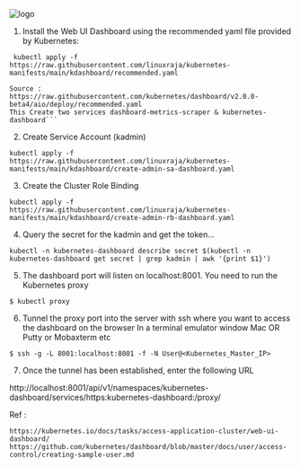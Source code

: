 ![logo](https://cloudwwh.com/wp-content/uploads/2019/10/cropped-logo-3.png)

1) Install the Web UI Dashboard using the recommended yaml file provided by Kubernetes:

``` kubectl apply -f https://raw.githubusercontent.com/linuxraja/kubernetes-manifests/main/kdashboard/recommended.yaml```

    Source :  https://raw.githubusercontent.com/kubernetes/dashboard/v2.0.0-beta4/aio/deploy/recommended.yaml
    This Create two services dashboard-metrics-scraper & kubernetes-dashboard```
        

2) Create Service Account (kadmin)

```
kubectl apply -f https://raw.githubusercontent.com/linuxraja/kubernetes-manifests/main/kdashboard/create-admin-sa-dashboard.yaml   
```

3) Create the Cluster Role Binding 

```
kubectl apply -f https://raw.githubusercontent.com/linuxraja/kubernetes-manifests/main/kdashboard/create-admin-rb-dashboard.yaml
```

4) Query the secret for the kadmin and get the token...

```
kubectl -n kubernetes-dashboard describe secret $(kubectl -n kubernetes-dashboard get secret | grep kadmin | awk '{print $1}')
```

5) The dashboard port will listen on localhost:8001. You need to run the Kubernetes proxy

```
$ kubectl proxy
```

6) Tunnel the proxy port into the server with ssh where you want to access the dashboard on the browser
In a terminal emulator window Mac OR Putty or Mobaxterm etc 

```
$ ssh -g -L 8001:localhost:8001 -f -N User@<Kubernetes_Master_IP>
```

7) Once the tunnel has been established, enter the following URL 

http://localhost:8001/api/v1/namespaces/kubernetes-dashboard/services/https:kubernetes-dashboard:/proxy/


Ref : 
```
https://kubernetes.io/docs/tasks/access-application-cluster/web-ui-dashboard/
https://github.com/kubernetes/dashboard/blob/master/docs/user/access-control/creating-sample-user.md
```
